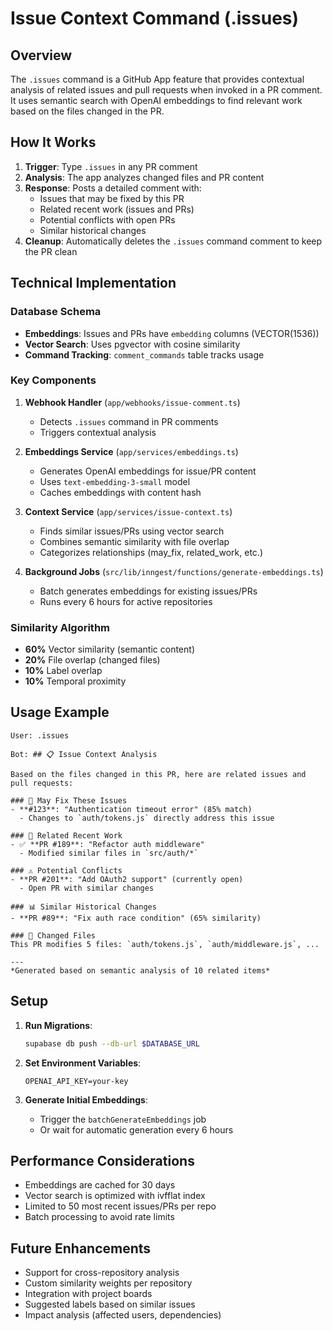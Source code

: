 # Issue Context Command (.issues)

## Overview

The `.issues` command is a GitHub App feature that provides contextual analysis of related issues and pull requests when invoked in a PR comment. It uses semantic search with OpenAI embeddings to find relevant work based on the files changed in the PR.

## How It Works

1. **Trigger**: Type `.issues` in any PR comment
2. **Analysis**: The app analyzes changed files and PR content
3. **Response**: Posts a detailed comment with:
   - Issues that may be fixed by this PR
   - Related recent work (issues and PRs)
   - Potential conflicts with open PRs
   - Similar historical changes
4. **Cleanup**: Automatically deletes the `.issues` command comment to keep the PR clean

## Technical Implementation

### Database Schema

- **Embeddings**: Issues and PRs have `embedding` columns (VECTOR(1536))
- **Vector Search**: Uses pgvector with cosine similarity
- **Command Tracking**: `comment_commands` table tracks usage

### Key Components

1. **Webhook Handler** (`app/webhooks/issue-comment.ts`)
   - Detects `.issues` command in PR comments
   - Triggers contextual analysis

2. **Embeddings Service** (`app/services/embeddings.ts`)
   - Generates OpenAI embeddings for issue/PR content
   - Uses `text-embedding-3-small` model
   - Caches embeddings with content hash

3. **Context Service** (`app/services/issue-context.ts`)
   - Finds similar issues/PRs using vector search
   - Combines semantic similarity with file overlap
   - Categorizes relationships (may_fix, related_work, etc.)

4. **Background Jobs** (`src/lib/inngest/functions/generate-embeddings.ts`)
   - Batch generates embeddings for existing issues/PRs
   - Runs every 6 hours for active repositories

### Similarity Algorithm

- **60%** Vector similarity (semantic content)
- **20%** File overlap (changed files)
- **10%** Label overlap
- **10%** Temporal proximity

## Usage Example

```
User: .issues

Bot: ## 📋 Issue Context Analysis

Based on the files changed in this PR, here are related issues and pull requests:

### 🔧 May Fix These Issues
- **#123**: "Authentication timeout error" (85% match)
  - Changes to `auth/tokens.js` directly address this issue

### 🔄 Related Recent Work
- ✅ **PR #189**: "Refactor auth middleware"
  - Modified similar files in `src/auth/*`

### ⚠️ Potential Conflicts
- **PR #201**: "Add OAuth2 support" (currently open)
  - Open PR with similar changes

### 📊 Similar Historical Changes
- **PR #89**: "Fix auth race condition" (65% similarity)

### 📁 Changed Files
This PR modifies 5 files: `auth/tokens.js`, `auth/middleware.js`, ...

---
*Generated based on semantic analysis of 10 related items*
```

## Setup

1. **Run Migrations**:
   ```bash
   supabase db push --db-url $DATABASE_URL
   ```

2. **Set Environment Variables**:
   ```
   OPENAI_API_KEY=your-key
   ```

3. **Generate Initial Embeddings**:
   - Trigger the `batchGenerateEmbeddings` job
   - Or wait for automatic generation every 6 hours

## Performance Considerations

- Embeddings are cached for 30 days
- Vector search is optimized with ivfflat index
- Limited to 50 most recent issues/PRs per repo
- Batch processing to avoid rate limits

## Future Enhancements

- Support for cross-repository analysis
- Custom similarity weights per repository
- Integration with project boards
- Suggested labels based on similar issues
- Impact analysis (affected users, dependencies)